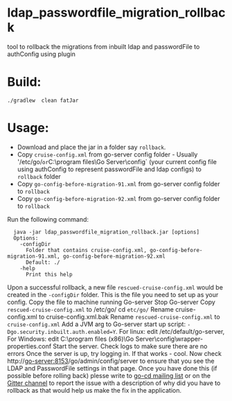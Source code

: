 # ldap_passwordfile_migration_rollback
tool to rollback the migrations from inbuilt ldap and passwordFile to authConfig using plugin

# Build:

```
./gradlew  clean fatJar
```

# Usage: 


* Download and place the jar in a folder say `rollback`.
* Copy `cruise-config.xml` from go-server config folder - Usually '/etc/go/` or `C:\program files\Go Server\config\` (your current config file using authConfig to represent passwordFile and ldap configs) to `rollback` folder
* Copy `go-config-before-migration-91.xml` from go-server config folder to `rollback`
* Copy `go-config-before-migration-92.xml` from go-server config folder to `rollback`

Run the following command:

```
  java -jar ldap_passwordfile_migration_rollback.jar [options]
  Options:
    -configDir
      Folder that contains cruise-config.xml, go-config-before-migration-91.xml, go-config-before-migration-92.xml 
      Default: ./
    -help
      Print this help
```      

Upon a successful rollback, a new file `rescued-cruise-config.xml` would be created in the `-configDir` folder. This is the file you need to set up as your config.
Copy the file to machine running Go-server
Stop Go-server
Copy `rescued-cruise-config.xml` to /etc/go/
cd `etc/go/`
Rename cruise-config.xml to cruise-config.xml.bak
Rename `rescued-cruise-config.xml` to `cruise-config.xml`
Add a JVM arg to Go-server start up script: `-Dgo.security.inbuilt.auth.enabled=Y`. For linux: edit /etc/default/go-server, For Windows: edit C:\program files (x86)\Go Server\config\wrapper-properties.conf
Start the server.
Check logs to make sure there are no errors
Once the server is up, try logging in. If that works - cool. 
Now check http://<go-server:8153>/go/admin/config/server to ensure that you see the LDAP and PasswordFile settings in that page.
Once you have done this (if possible before rolling back) plesse  write to [go-cd mailing list](https://groups.google.com/forum/#!forum/go-cd) or on the [Gitter channel](https://gitter.im/gocd/gocd) to report the issue with a description of why did you have to rollback as that would help us make the fix in the application. 
